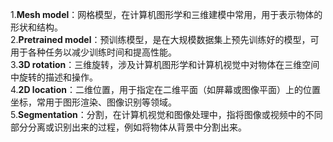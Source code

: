 1.**Mesh model**：网格模型，在计算机图形学和三维建模中常用，用于表示物体的形状和结构。<br>
2.**Pretrained model**：预训练模型，是在大规模数据集上预先训练好的模型，可用于各种任务以减少训练时间和提高性能。<br>
3.**3D rotation**：三维旋转，涉及计算机图形学和计算机视觉中对物体在三维空间中旋转的描述和操作。<br>
4.**2D location**：二维位置，用于指定在二维平面（如屏幕或图像平面）上的位置坐标，常用于图形渲染、图像识别等领域。<br>
5.**Segmentation**：分割，在计算机视觉和图像处理中，指将图像或视频中的不同部分分离或识别出来的过程，例如将物体从背景中分割出来。<br>